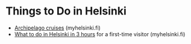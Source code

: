 # Things to Do in Helsinki

- [Archipelago cruises](https://www.myhelsinki.fi/en/see-and-do/activities/cruises-in-the-helsinki-archipelago) (myhelsinki.fi)
- [What to do in Helsinki in 3 hours](https://www.myhelsinki.fi/en/see-and-do/sights/what-to-do-in-helsinki-in-3-hours) for a first-time visitor (myhelsinki.fi)